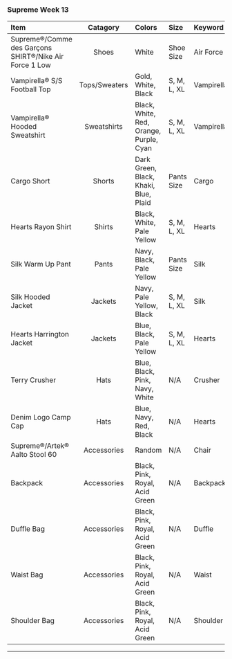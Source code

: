 


### Supreme Week 13 
| **Item**                                                                         | **Catagory**  | **Colors**                                                                          | **Size**    | **Keyword**    |
| :--------------------------------------------------------------------------------|:-------------:| :-----------------------------------------------------------------------------------|:------------|:---------------|
| Supreme®/Comme des Garçons SHIRT®/Nike Air Force 1 Low                           | Shoes         | White                                                                               | Shoe Size   | Air Force      |
| Vampirella® S/S Football Top                                                     | Tops/Sweaters | Gold, White, Black                                                                  | S, M, L, XL | Vampirella     |
| Vampirella® Hooded Sweatshirt                                                    | Sweatshirts   | Black, White, Red, Orange, Purple, Cyan                                             | S, M, L, XL | Vampirella     |
| Cargo Short                                                                      | Shorts        | Dark Green, Black, Khaki, Blue, Plaid                                               | Pants Size  | Cargo          |
| Hearts Rayon Shirt                                                               | Shirts        | Black, White, Pale Yellow                                                           | S, M, L, XL | Hearts         |
| Silk Warm Up Pant                                                                | Pants         | Navy, Black, Pale Yellow                                                            | Pants Size  | Silk           |
| Silk Hooded Jacket                                                               | Jackets       | Navy, Pale Yellow, Black                                                            | S, M, L, XL | Silk           |
| Hearts Harrington Jacket                                                         | Jackets       | Blue, Black, Pale Yellow                                                            | S, M, L, XL | Hearts         |
| Terry Crusher                                                                    | Hats          | Blue, Black, Pink, Navy, White                                                      | N/A         | Crusher        |
| Denim Logo Camp Cap                                                              | Hats          | Blue, Navy, Red, Black                                                              | N/A         | Hearts         |
| Supreme®/Artek® Aalto Stool 60                                                   | Accessories   | Random                                                                              | N/A         | Chair          |
| Backpack                                                                         | Accessories   | Black, Pink, Royal, Acid Green                                                      | N/A         | Backpack       |
| Duffle Bag                                                                       | Accessories   | Black, Pink, Royal, Acid Green                                                      | N/A         | Duffle         |
| Waist Bag                                                                        | Accessories   | Black, Pink, Royal, Acid Green                                                      | N/A         | Waist          |
| Shoulder Bag                                                                     | Accessories   | Black, Pink, Royal, Acid Green                                                      | N/A         | Shoulder       |
-------------------------------------------------------------------------------------------------------------------------------------------------------------------------------------------------------------------------
